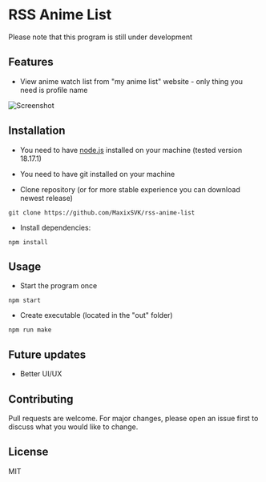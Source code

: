 # RSS Anime List
Please note that this program is still under development

## Features
- View anime watch list from "my anime list" website - only thing you need is profile name

![Screenshot](https://i.imgur.com/dmoFCmC.png)

## Installation
 - You need to have [node.js](https://nodejs.org/) installed on your machine (tested version 18.17.1)

 - You need to have git installed on your machine

 - Clone repository (or for more stable experience you can download newest release)
```
git clone https://github.com/MaxixSVK/rss-anime-list
```

- Install dependencies:
```
npm install
```

## Usage

- Start the program once
```
npm start
```

- Create executable (located in the "out" folder)
```
npm run make
```


## Future updates
 - Better UI/UX

## Contributing

Pull requests are welcome. For major changes, please open an issue first
to discuss what you would like to change.

## License

MIT
